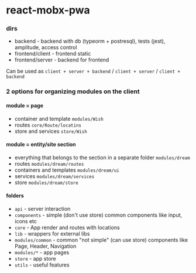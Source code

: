 # react-mobx-pwa


### dirs
- backend - backend with db (typeorm + postresql), tests (jest), amplitude, access control
- frontend/client - frontend static
- frontend/server - backend for frontend

Can be used as `client + server + backend` / `client + server` / `client + backend`

### 2 options for organizing modules on the client

#### module = page
- container and template `modules/Wish`
- routes `core/Route/locatins`
- store and services `store/Wish`

#### module = entity/site section
- everything that belongs to the section in a separate folder `modules/dream`
- routes `modules/dream/routes`
- containers and templates `modules/dream/ui`
- services `modules/dream/services`
- store `modules/dream/store`


#### folders
- `api` - server interaction
- `components` - simple (don't use store) common components like input, icons etc
- `core` - App render and routes with locations
- `lib` - wrappers for external libs
- `modules/common` - common "not simple" (can use store) components like Page, Header, Navigation
- `modules/*` - app pages
- `store` - app store
- `utils` - useful features
